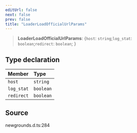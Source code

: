 ```yaml
---
editUrl: false
next: false
prev: false
title: "LoaderLoadOfficialUrlParams"
---
```


> **LoaderLoadOfficialUrlParams**: \{`host`: `string`;`log_stat`: `boolean`;`redirect`: `boolean`;  }

## Type declaration

| Member | Type |
| :------ | :------ |
| `host` | `string` |
| `log_stat` | `boolean` |
| `redirect` | `boolean` |

## Source

newgrounds.d.ts:284
